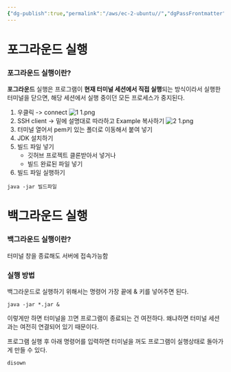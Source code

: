 ```yaml
---
{"dg-publish":true,"permalink":"/aws/ec-2-ubuntu//","dgPassFrontmatter":true,"noteIcon":""}
---
```


# 포그라운드 실행

### 포그라운드 실행이란?

**포그라운드** 실행은 프로그램이 **현재 터미널 세션에서 직접 실행**되는 방식이라서 실행한 터미널을 닫으면, 해당 세션에서 실행 중이던 모든 프로세스가 중지된다.



1. 우클릭 -> connect
	![1 1.png](/img/user/images/1%201.png)
2. SSH client -> 밑에 설명대로 따라하고 Example 복사하기
	![2 1.png](/img/user/images/2%201.png)
3. 터미널 열어서 pem키 있는 폴더로 이동해서 붙여 넣기
4. JDK 설치하기
5. 빌드 파일 넣기
	- 깃허브 프로젝트 클론받아서 넣거나 
	- 빌드 완료된 파일 넣기
6. 빌드 파일 실행하기 
```SHELL
java -jar 빌드파일
```


# 백그라운드 실행

### 백그라운드 실행이란?
터미널 창을 종료해도 서버에 접속가능함

### 실행 방법

백그라운드로 실행하기 위해서는 명령어 가장 끝에 & 키를 넣어주면 된다. 

```shell
java -jar *.jar & 
```

이렇게만 하면 터미널을 끄면 프로그램이 종료되는 건 여전하다.
왜냐하면 터미널 세션과는 여전히 연결되어 있기 때문이다.

프로그램 실행 후 아래 명령어를 입력하면 터미널을 꺼도 프로그램이 실행상태로 돌아가게 만들 수 있다. 
```shell
disown
```

